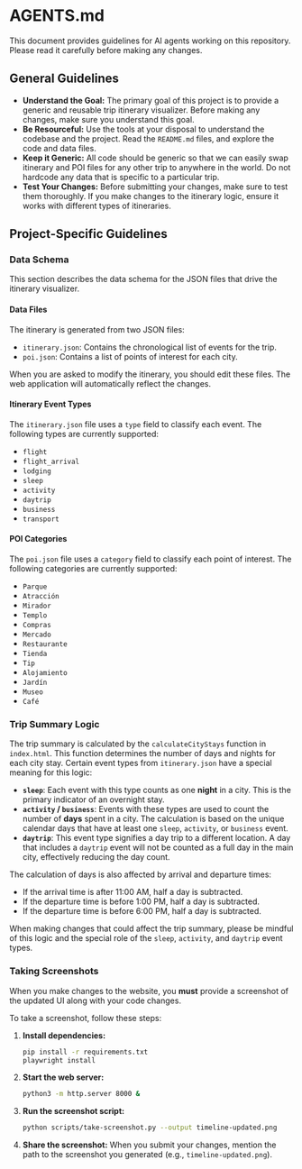 # AGENTS.md

This document provides guidelines for AI agents working on this repository. Please read it carefully before making any changes.

## General Guidelines

*   **Understand the Goal:** The primary goal of this project is to provide a generic and reusable trip itinerary visualizer. Before making any changes, make sure you understand this goal.
*   **Be Resourceful:** Use the tools at your disposal to understand the codebase and the project. Read the `README.md` files, and explore the code and data files.
*   **Keep it Generic:** All code should be generic so that we can easily swap itinerary and POI files for any other trip to anywhere in the world. Do not hardcode any data that is specific to a particular trip.
*   **Test Your Changes:** Before submitting your changes, make sure to test them thoroughly. If you make changes to the itinerary logic, ensure it works with different types of itineraries.

## Project-Specific Guidelines

### Data Schema

This section describes the data schema for the JSON files that drive the itinerary visualizer.

#### Data Files

The itinerary is generated from two JSON files:

*   `itinerary.json`: Contains the chronological list of events for the trip.
*   `poi.json`: Contains a list of points of interest for each city.

When you are asked to modify the itinerary, you should edit these files. The web application will automatically reflect the changes.

#### Itinerary Event Types

The `itinerary.json` file uses a `type` field to classify each event. The following types are currently supported:

*   `flight`
*   `flight_arrival`
*   `lodging`
*   `sleep`
*   `activity`
*   `daytrip`
*   `business`
*   `transport`

#### POI Categories

The `poi.json` file uses a `category` field to classify each point of interest. The following categories are currently supported:

*   `Parque`
*   `Atracción`
*   `Mirador`
*   `Templo`
*   `Compras`
*   `Mercado`
*   `Restaurante`
*   `Tienda`
*   `Tip`
*   `Alojamiento`
*   `Jardín`
*   `Museo`
*   `Café`

### Trip Summary Logic

The trip summary is calculated by the `calculateCityStays` function in `index.html`. This function determines the number of days and nights for each city stay. Certain event types from `itinerary.json` have a special meaning for this logic:

*   **`sleep`**: Each event with this type counts as one **night** in a city. This is the primary indicator of an overnight stay.
*   **`activity` / `business`**: Events with these types are used to count the number of **days** spent in a city. The calculation is based on the unique calendar days that have at least one `sleep`, `activity`, or `business` event.
*   **`daytrip`**: This event type signifies a day trip to a different location. A day that includes a `daytrip` event will not be counted as a full day in the main city, effectively reducing the day count.

The calculation of days is also affected by arrival and departure times:
*   If the arrival time is after 11:00 AM, half a day is subtracted.
*   If the departure time is before 1:00 PM, half a day is subtracted.
*   If the departure time is before 6:00 PM, half a day is subtracted.

When making changes that could affect the trip summary, please be mindful of this logic and the special role of the `sleep`, `activity`, and `daytrip` event types.

### Taking Screenshots

When you make changes to the website, you **must** provide a screenshot of the updated UI along with your code changes.

To take a screenshot, follow these steps:

1.  **Install dependencies:**
    ```bash
    pip install -r requirements.txt
    playwright install
    ```
2.  **Start the web server:**
    ```bash
    python3 -m http.server 8000 &
    ```
3.  **Run the screenshot script:**
    ```bash
    python scripts/take-screenshot.py --output timeline-updated.png
    ```
4.  **Share the screenshot:**
    When you submit your changes, mention the path to the screenshot you generated (e.g., `timeline-updated.png`).
